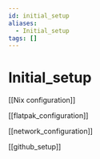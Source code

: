 ```yaml
---
id: initial_setup
aliases:
  - Initial_setup
tags: []
---
```


# Initial_setup

[[Nix configuration]]

[[flatpak_configuration]]

[[network_configuration]]

[[github_setup]]
